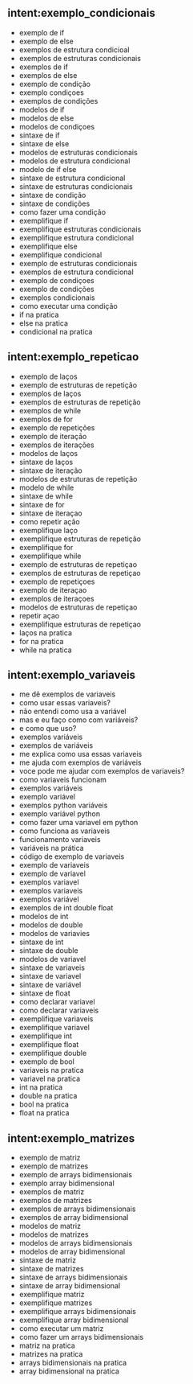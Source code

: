 ## intent:exemplo_condicionais
- exemplo de if
- exemplo de else
- exemplos de estrutura condicioal
- exemplos de estruturas condicionais
- exemplos de if
- exemplos de else
- exemplo de condição
- exemplo condiçoes
- exemplos de condições
- modelos de if
- modelos de else
- modelos de condiçoes
- sintaxe de if
- sintaxe de else
- modelos de estruturas condicionais
- modelos de estrutura condicional
- modelo de if else
- sintaxe de estrutura condicional
- sintaxe de estruturas condicionais
- sintaxe de condição
- sintaxe de condições
- como fazer uma condição
- exemplifique if
- exemplifique estruturas condicionais
- exemplifique estrutura condicional
- exemplifique else
- exemplifique condicional
- exemplo de estruturas condicionais
- exemplos de estrutura condicional
- exemplo de condiçoes
- exemplo de condições
- exemplos condicionais
- como executar uma condição
- if na pratica
- else na pratica
- condicional na pratica

## intent:exemplo_repeticao
- exemplo de laços
- exemplo de estruturas de repetição
- exemplos de laços
- exemplos de estruturas de repetição
- exemplos de while
- exemplos de for
- exemplo de repetições
- exemplo de iteração
- exemplos de iterações
- modelos de laços
- sintaxe de laços
- sintaxe de iteração
- modelos de estruturas de repetição
- modelo de while
- sintaxe de while
- sintaxe de for
- sintaxe de iteraçao
- como repetir ação
- exemplifique laço
- exemplifique estruturas de repetição
- exemplifique for
- exemplifique while
- exemplo de estruturas de repetiçao
- exemplos de estruturas de repetiçao
- exemplo de repetiçoes
- exemplo de iteraçao
- exemplos de iteraçoes
- modelos de estruturas de repetiçao
- repetir açao
- exemplifique estruturas de repetiçao
- laços na pratica
- for na pratica
- while na pratica

## intent:exemplo_variaveis
- me dê exemplos de variaveis
- como usar essas variaveis?
- não entendi como usa a variável
- mas e eu faço como com variáveis?
- e como que uso?
- exemplos variáveis
- exemplos de variáveis
- me explica como usa essas variaveis
- me ajuda com exemplos de variáveis
- voce pode me ajudar com exemplos de variaveis?
- como variaveis funcionam
- exemplos variáveis
- exemplo variável
- exemplos python variáveis
- exemplo variável python
- como fazer uma variavel em python
- como funciona as variaveis
- funcionamento variaveis
- variáveis na prática
- código de exemplo de variaveis
- exemplo de variaveis
- exemplo de variavel
- exemplos variavel
- exemplos variaveis
- exemplos variável
- exemplos de int double float
- modelos de int
- modelos de double
- modelos de variavies
- sintaxe de int
- sintaxe de double
- modelos de variavel
- sintaxe de variaveis
- sintaxe de variavel
- sintaxe de variável
- sintaxe de float
- como declarar variavel
- como declarar variaveis
- exemplifique variaveis
- exemplifique variavel
- exemplifique int
- exemplifique float
- exemplifique double
- exemplo de bool
- variaveis na pratica
- variavel na pratica
- int na pratica
- double na pratica
- bool na pratica
- float na pratica

## intent:exemplo_matrizes
- exemplo de matriz
- exemplo de matrizes
- exemplo de arrays bidimensionais
- exemplo array bidimensional
- exemplos de matriz
- exemplos de matrizes
- exemplos de arrays bidimensionais
- exemplos de array bidimensional
- modelos de matriz
- modelos de matrizes
- modelos de arrays bidimensionais
- modelos de array bidimensional
- sintaxe de matriz
- sintaxe de matrizes
- sintaxe de arrays bidimensionais
- sintaxe de array bidimensional
- exemplifique matriz
- exemplifique matrizes
- exemplifique arrays bidimensionais
- exemplifique array bidimensional
- como executar um matriz
- como fazer um arrays bidimensionais
- matriz na pratica
- matrizes na pratica
- arrays bidimensionais na pratica
- array bidimensional na pratica